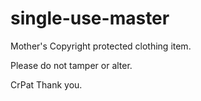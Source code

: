 single-use-master
=================
 
Mother's Copyright protected clothing item.

Please do not tamper or alter.

CrPat
Thank you.
